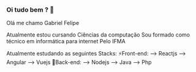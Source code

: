 ### Oi tudo bem ? 👋
Olá me chamo Gabriel Felipe

Atualmente estou cursando Ciências da computação
Sou formado como técnico em informática para internet Pelo IFMA

Atualmente estudando as seguintes Stacks:
⚡Front-end:
 --> Reactjs
 --> Angular
 --> Vuejs
💬Back-end:
 --> Nodejs
 --> Java
 --> Php
 
 
<!--
**Felipe-DevT00ls/Felipe-DevT00ls** is a ✨ _special_ ✨ repository because its `README.md` (this file) appears on your GitHub profile.

Here are some ideas to get you started:

- 🔭 I’m currently working on ...
- 🌱 I’m currently learning ...
- 👯 I’m looking to collaborate on ...
- 🤔 I’m looking for help with ...
- 💬 Ask me about ...
- 📫 How to reach me: ...
- 😄 Pronouns: ...
- ⚡ Fun fact: ...
-->
